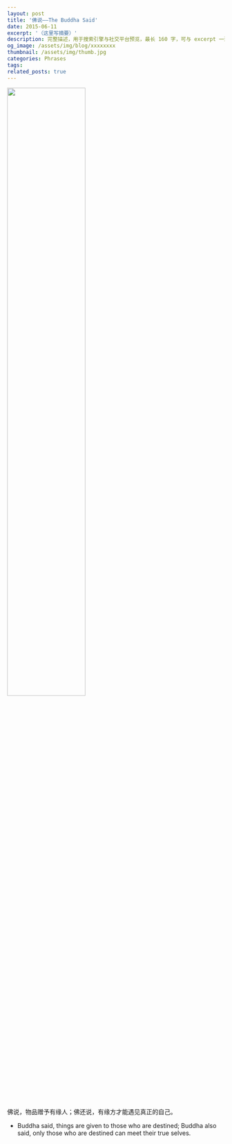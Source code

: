 ```yaml
---
layout: post
title: '佛说——The Buddha Said'
date: 2015-06-11
excerpt: '（这里写摘要）'
description: 完整描述，用于搜索引擎与社交平台预览，最长 160 字，可与 excerpt 一致
og_image: /assets/img/blog/xxxxxxxx
thumbnail: /assets/img/thumb.jpg
categories: Phrases
tags: 
related_posts: true
---
```


<img src="{{ '/assets/img/blog/xxxxxxxx' | relative_url }}" style="width:60%;">

佛说，物品赠予有缘人；佛还说，有缘方才能遇见真正的自己。

- Buddha said, things are given to those who are destined; Buddha also said, only those who are destined can meet their true selves.